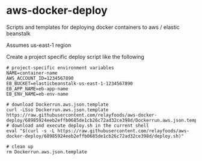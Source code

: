 # aws-docker-deploy
Scripts and templates for deploying docker containers to aws / elastic beanstalk

Assumes us-east-1 region

Create a project specific deploy script like the following 

    # project-specific environment variables
    NAME=container-name
    AWS_ACCOUNT_ID=1234567890
    EB_BUCKET=elasticbeanstalk-us-east-1-1234567890 
    EB_APP_NAME=eb-app-name
    EB_ENV_NAME=eb-env-name
    
    # download Dockerrun.aws.json.template
    curl -LSso Dockerrun.aws.json.template https://raw.githubusercontent.com/relayfoods/aws-docker-deploy/68985924eeb2effb0685de1cb26c72ad32ce398d/Dockerrun.aws.json.template
    # download and execute deploy.sh in the current shell
    eval "$(curl -s -L https://raw.githubusercontent.com/relayfoods/aws-docker-deploy/68985924eeb2effb0685de1cb26c72ad32ce398d/deploy.sh)"

    # clean up
    rm Dockerrun.aws.json.template

